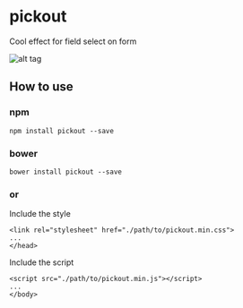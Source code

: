 # pickout
Cool effect for field select on form

![alt tag](https://cloud.githubusercontent.com/assets/8084606/14060913/ff3d6438-f350-11e5-9e95-1404418f2523.gif)

## How to use 
### npm
```
npm install pickout --save
```

### bower
```
bower install pickout --save
```

### or
Include the style
```
<link rel="stylesheet" href="./path/to/pickout.min.css">
...
</head>
```

Include the script
```
<script src="./path/to/pickout.min.js"></script>
...
</body>
```
